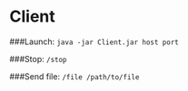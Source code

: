 # Client

###Launch:
`java -jar Client.jar host port`

###Stop:
`/stop`

###Send file:
`/file /path/to/file`